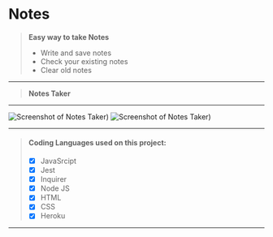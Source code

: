 
# **Notes**
#### 


> **Easy way to take Notes** 
> - Write and save notes
> - Check your existing notes
> - Clear old notes

***
> **Notes Taker** 
***
![Screenshot of Notes Taker)](https://i.imgur.com/KlqpQdw.png)
![Screenshot of Notes Taker)](https://i.imgur.com/L0Gpe9C.png)
***


> #### Coding Languages used on this project:
> - [x] JavaSrcipt
> - [x] Jest
> - [x] Inquirer
> - [x] Node JS
> - [x] HTML
> - [x] CSS
> - [x] Heroku


***
